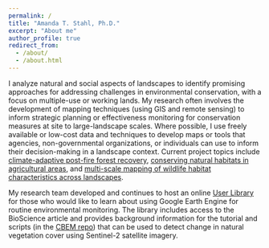 ```yaml
---
permalink: /
title: "Amanda T. Stahl, Ph.D."
excerpt: "About me"
author_profile: true
redirect_from:
  - /about/
  - /about.html
---
```


I analyze natural and social aspects of landscapes to identify promising approaches for addressing challenges in environmental conservation, with a focus on multiple-use or working lands. My research often involves the development of mapping techniques (using GIS and remote sensing) to inform strategic planning or effectiveness monitoring for conservation measures at site to large-landscape scales. Where possible, I use freely available or low-cost data and techniques to develop maps or tools that agencies, non-governmental organizations, or individuals can use to inform their decision-making in a landscape context. Current project topics include <a href="https://environment.wsu.edu/post-fire-management/">climate-adaptive post-fire forest recovery</a>, <a href="https://ecologyandsociety.org/vol28/iss1/art42/">conserving natural habitats in agricultural areas</a>, and <a href="https://drive.google.com/file/d/1FRgmRMotmPzn6W5eKy9t6iyE7VvCn-pE/view?usp=drive_link">multi-scale mapping of wildlife habitat characteristics across landscapes</a>.

My research team developed and continues to host an online <a href="https://labs.wsu.edu/ecology/research-projects/cbem-user-library/">User Library</a> for those who would like to learn about using Google Earth Engine for routine environmental monitoring. The library includes access to the BioScience article and provides background information for the tutorial and scripts (in the <a href="https://github.com/ATStahl/CBEM">CBEM repo</a>) that can be used to detect change in natural vegetation cover using Sentinel-2 satellite imagery.

